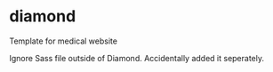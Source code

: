 # diamond
Template for medical website

Ignore Sass file outside of Diamond. Accidentally added it seperately.

